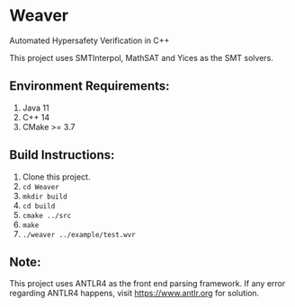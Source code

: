# Weaver
Automated Hypersafety Verification in C++

This project uses SMTInterpol, MathSAT and Yices as the SMT solvers. 

## Environment Requirements:
1. Java 11
2. C++ 14
3. CMake >= 3.7

## Build Instructions:
1. Clone this project.
2. `cd Weaver`
3. `mkdir build`
4. `cd build`
5. `cmake ../src`
6. `make`
7. `./weaver ../example/test.wvr`

## Note:
This project uses ANTLR4 as the front end parsing framework. If any error regarding ANTLR4 happens, visit https://www.antlr.org for solution. 
